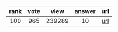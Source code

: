 
| rank | vote | view | answer | url |
|:-:|:-:|:-:|:-:|:-:|
|100|965|239289|10| [url](http://stackoverflow.com/questions/5466451/how-can-i-print-literal-curly-brace-characters-in-python-string-and-also-use-fo) |
